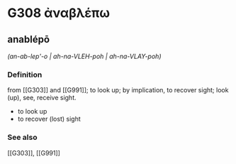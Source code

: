 # G308 ἀναβλέπω

## anablépō

_(an-ab-lep'-o | ah-na-VLEH-poh | ah-na-VLAY-poh)_

### Definition

from [[G303]] and [[G991]]; to look up; by implication, to recover sight; look (up), see, receive sight.

- to look up
- to recover (lost) sight

### See also

[[G303]], [[G991]]

